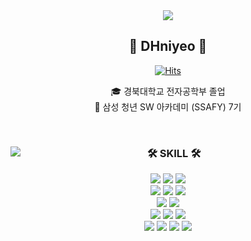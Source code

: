<div align="center">
  
  <img align="center" src="https://github-readme-stats.vercel.app/api/top-langs/?username=jeongum&layout=compact&hide=javascript,css,scss&theme=dracula&langs_count=8"/>
  
  ## 👋 DHniyeo 👋 
  

  [![Hits](https://hits.seeyoufarm.com/api/count/incr/badge.svg?url=https%3A%2F%2Fgithub.com%2FDHniyeo&count_bg=%231E36BD&title_bg=%23030202&icon=peugeot.svg&icon_color=%23E7E7E7&title=%EB%B0%A9%EB%AC%B8%EC%9E%90+%EC%88%98&edge_flat=false)](https://github.com/DHniyeo/)

  

  🎓 경북대학교 전자공학부 졸업  
  🔎 삼성 청년 SW 아카데미 (SSAFY) 7기   
 

  <br>
 
</div>


<div align="center">
  <img align="left" src="http://mazassumnida.wtf/api/v2/generate_badge?boj=ehdgns915"/>
  
  
  ### 🛠 SKILL 🛠
 
  <img src="https://img.shields.io/badge/-JAVA-007396?style=flat-square&logo=java&logoColor=white"> <img src="https://img.shields.io/badge/-Spring Boot-6DB33F?style=flat-square&logo=SpringBoot&logoColor=white"/> <img src="https://img.shields.io/badge/-Gradle-02303A?style=flat-square&logo=Gradle"/>
<br>
<img src="https://img.shields.io/badge/Python-3776AB?style=flat-square&logo=Python&logoColor=white"/> <img src="https://img.shields.io/badge/-Flask-000000?style=flat-square&logo=Flask"/> <img src="https://img.shields.io/badge/TensorFlow-FF6F00?style=flat-square&logo=TensorFlow&logoColor=white"/>
<br>
<img src="https://img.shields.io/badge/PHP-777BB4?style=flat-square&logo=PHP&logoColor=white"/> <img src="https://img.shields.io/badge/Laravel-FF2D20?style=flat-square&logo=Laravel&logoColor=white"/>
<br>
<img src="https://img.shields.io/badge/MySQL-4479A1?style=flat-square&logo=MySQL&logoColor=white"/> <img src="https://img.shields.io/badge/MariaDB-003545?style=flat-square&logo=MariaDB&logoColor=white"/> <img src="https://img.shields.io/badge/Firebase-FFCA28?style=flat-square&logo=Firebase&logoColor=white"/>
  <br>
  <img src="https://img.shields.io/badge/Amazon AWS-232F3E?style=flat-square&logo=Amazon AWS&logoColor=white"/> <img src="https://img.shields.io/badge/Ubuntu-E95420?style=flat-square&logo=Ubuntu&logoColor=white"/> <img src="https://img.shields.io/badge/Docker-2496ED?style=flat-square&logo=Docker&logoColor=white"/> <img src="https://img.shields.io/badge/NGINX-009639?style=flat-square&logo=NGINX&logoColor=white"/>
  <br>
 
</div>
